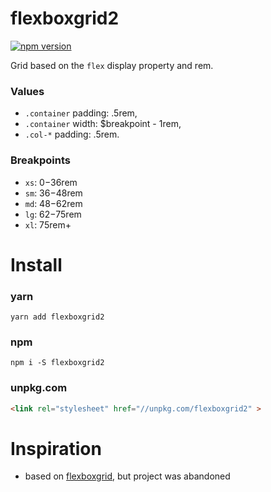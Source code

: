 # flexboxgrid2
[![npm version](https://badge.fury.io/js/flexboxgrid2.svg)](https://badge.fury.io/js/flexboxgrid2)

Grid based on the `flex` display property and rem.

### Values
- `.container` padding: .5rem,
- `.container` width: $breakpoint - 1rem,
- `.col-*` padding: .5rem.

### Breakpoints
- `xs`: 0−36rem
- `sm`: 36−48rem
- `md`: 48−62rem
- `lg`: 62−75rem
- `xl`: 75rem+

# Install
### yarn
`yarn add flexboxgrid2`

### npm
`npm i -S flexboxgrid2`

### unpkg.com
```html
<link rel="stylesheet" href="//unpkg.com/flexboxgrid2" >
``` 

# Inspiration
- based on [flexboxgrid](https://github.com/kristoferjoseph/flexboxgrid), but project was abandoned
